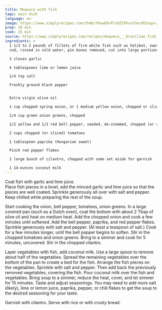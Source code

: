 ```yaml
---
title: Moqueca with fish
tags: main dish
language: en
image: https://www.simplyrecipes.com/thmb/YHxwE6vFCuUZlKhxsV3ardh5sqs=/750x0/filters:no_upscale():max_bytes(150000):strip_icc()/__opt__aboutcom__coeus__resources__content_migration__simply_recipes__uploads__2010__03__moqueca-horiz-a-1600-aa5e1e58c086418c9ed7a57f602d8e99.jpg
prep: 10 min
cook: 35 min
source: https://www.simplyrecipes.com/recipes/moqueca___brazilian_fish_stew/
ingredients: >
  1 1/2 to 2 pounds of fillets of firm white fish such as halibut, swordfish, or
  cod, rinsed in cold water, pin bones removed, cut into large portions

  3 cloves garlic

  4 tablespoons lime or lemon juice

  1/4 tsp salt

  Freshly ground black pepper


  Extra virgin olive oil

  1 cup chopped spring onion, or 1 medium yellow onion, chopped or sliced

  1/4 cup green onion greens, chopped

  1/2 yellow and 1/2 red bell pepper, seeded, de-stemmed, chopped (or sliced)

  2 cups chopped (or sliced) tomatoes

  1 tablespoon paprika (Hungarian sweet)

  Pinch red pepper flakes

  1 large bunch of cilantro, chopped with some set aside for garnish

  1 14-ounces coconut milk
---
```

Coat fish with garlic and lime juice. \
Place fish pieces in a bowl, add the minced garlic and lime juice so that the pieces are well coated. Sprinkle generously all over with salt and pepper. Keep chilled while preparing the rest of the soup.

Start cooking the onion, bell pepper, tomatoes, onion greens. In a large covered pan (such as a Dutch oven), coat the bottom with about 2 Tbsp of olive oil and heat on medium heat. Add the chopped onion and cook a few minutes until softened. Add the bell pepper, paprika, and red pepper flakes. Sprinkle generously with salt and pepper. (At least a teaspoon of salt.) Cook for a few minutes longer, until the bell pepper begins to soften. Stir in the chopped tomatoes and onion greens. Bring to a simmer and cook for 5 minutes, uncovered. Stir in the chopped cilantro.

Layer vegetables with fish, add coconut milk. Use a large spoon to remove about half of the vegetables. Spread the remaining vegetables over the bottom of the pan to create a bed for the fish. Arrange the fish pieces on the vegetables. Sprinkle with salt and pepper. Then add back the previously removed vegetables, covering the fish. Pour coconut milk over the fish and vegetables. Bring soup to a simmer, reduce the heat, cover, and let simmer for 15 minutes. Taste and adjust seasonings. You may need to add more salt (likely), lime or lemon juice, paprika, pepper, or chili flakes to get the soup to the desired seasoning for your taste.

Garnish with cilantro. Serve with rice or with crusty bread.